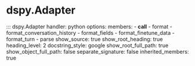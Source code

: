 # dspy.Adapter

::: dspy.Adapter
    handler: python
    options:
        members:
            - __call__
            - format
            - format_conversation_history
            - format_fields
            - format_finetune_data
            - format_turn
            - parse
        show_source: true
        show_root_heading: true
        heading_level: 2
        docstring_style: google
        show_root_full_path: true
        show_object_full_path: false
        separate_signature: false
        inherited_members: true
